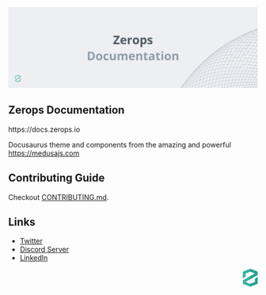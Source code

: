 ![Docs cover](https://github.com/zeropsio/recipe-shared-assets/blob/main/covers/svg/cover-docs.svg)

<h2>Zerops Documentation&nbsp;&nbsp;&nbsp;&nbsp;&nbsp;&nbsp;&nbsp;&nbsp;&nbsp;&nbsp;&nbsp;&nbsp;&nbsp;&nbsp;&nbsp;&nbsp;&nbsp;&nbsp;</h2>
https://docs.zerops.io

Docusaurus theme and components from the amazing and powerful https://medusajs.com

## Contributing Guide

Checkout [CONTRIBUTING.md](https://github.com/zeropsio/docs/blob/main/CONTRIBUTING.md).


## Links

- [Twitter](https://x.com/zeropsio)
- [Discord Server](https://discord.gg/xxzmJSDKPT)
- [LinkedIn](https://www.linkedin.com/company/zerops)


<p align="end"><img height="36" src="https://github.com/zeropsio/recipe-shared-assets/blob/main/logos/zerops-green.svg" ></p>
